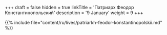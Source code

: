 +++
draft = false
hidden = true
linkTitle = 'Патриарх Феодор Константинопольский'
description = '9 January'
weight = 9
+++

{{% include file="content/ru/lives/patriarkh-feodor-konstantinopolskii.md" %}}
